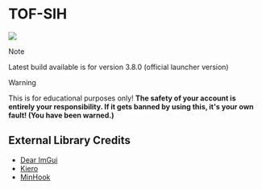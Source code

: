 # TOF-SIH

[![](https://dcbadge.vercel.app/api/server/5PGzs9zmVy)](https://discord.gg/5PGzs9zmVy)

> [!Note]
> Latest build available is for version 3.8.0 (official launcher version)

> [!Warning]
> This is for educational purposes only!
> **The safety of your account is entirely your responsibility. If it gets banned by using this, it's your own fault! (You have been warned.)**

## External Library Credits
- [Dear ImGui](https://github.com/ocornut/imgui)
- [Kiero](https://github.com/Rebzzel/kiero)
- [MinHook](https://github.com/TsudaKageyu/minhook)
